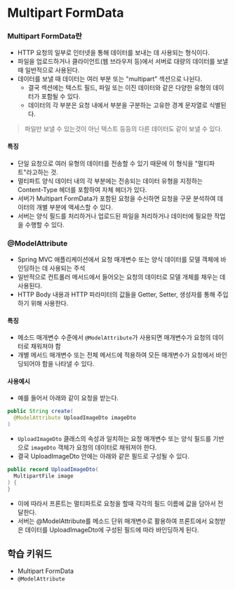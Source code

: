 # Multipart FormData


### Multipart FormData란
- HTTP 요청의 일부로 인터넷을 통해 데이터를 보내는 데 사용되는 형식이다.
- 파일을 업로드하거나 클라이언트(웹 브라우저 등)에서 서버로 대량의 데이터를 보낼 때 일반적으로 사용된다.
- 데이터를 보낼 때 데이터는 여러 부분 또는 "multipart" 섹션으로 나뉜다.
  - 결국 섹션에는 텍스트 필드, 파일 또는 이진 데이터와 같은 다양한 유형의 데이터가 포함될 수 있다.
  - 데이터의 각 부분은 요청 내에서 부분을 구분하는 고유한 경계 문자열로 식별된다.

> 파일만 보낼 수 있는것이 아닌 텍스트 등등의 다른 데이터도 같이 보낼 수 있다.


#### 특징
- 단일 요청으로 여러 유형의 데이터를 전송할 수 있기 때문에 이 형식을 "멀티파트"라고하는 것.
- 멀티파트 양식 데이터 내의 각 부분에는 전송되는 데이터 유형을 지정하는 Content-Type 헤더를 포함하여 자체 헤더가 있다.
- 서버가 Multipart FormData가 포함된 요청을 수신하면 요청을 구문 분석하여 데이터의 개별 부분에 액세스할 수 있다.
- 서버는 양식 필드를 처리하거나 업로드된 파일을 처리하거나 데이터에 필요한 작업을 수행할 수 있다.



### @ModelAttribute
- Spring MVC 애플리케이션에서 요청 매개변수 또는 양식 데이터를 모델 객체에 바인딩하는 데 사용되는 주석
- 일반적으로 컨트롤러 메서드에서 들어오는 요청의 데이터로 모델 개체를 채우는 데 사용된다.
- HTTP Body 내용과 HTTP 파라미터의 값들을 Getter, Setter, 생성자를  통해 주입하기 위해 사용한다.

#### 특징
- 메소드 매개변수 수준에서 `@ModelAttribute`가 사용되면 매개변수가 요청의 데이터로 채워져야 함
- 개별 메서드 매개변수 또는 전체 메서드에 적용하여 모든 매개변수가 요청에서 바인딩되어야 함을 나타낼 수 있다.

#### 사용예시
- 예를 들어서 아래와 같이 요청을 받는다.
```java
public String create(
  @ModelAttribute UploadImageDto imageDto
)
```

- `UploadImageDto` 클래스의 속성과 일치하는 요청 매개변수 또는 양식 필드를 기반으로 `imageDto` 객체가 요청의 데이터로 채워져야 한다.
- 결국 UploadImageDto 안에는 아래와 같은 필드로 구성될 수 있다.

```java
public record UploadImageDto(
  MultipartFile image
) {
}
```
- 이에 따라서 프론트는 멀티파트로 요청을 할때 각각의 필드 이름에 값을 담아서 전달한다.
- 서버는 @ModelAttribute를 메소드 단위 매개변수로 활용하여 프론트에서 요청받은 데이터를 UploadImageDto에 구성된 필드에 따라 바인딩하게 된다.



## 학습 키워드
- Multipart FormData
- `@ModelAttribute`